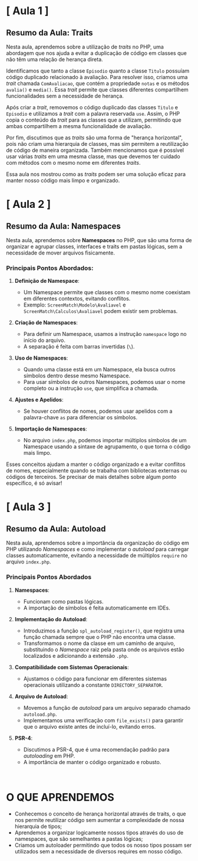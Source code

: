 # [ Aula 1 ]
## Resumo da Aula: Traits

Nesta aula, aprendemos sobre a utilização de *traits* no PHP, uma abordagem que nos ajuda a evitar a duplicação de código em classes que não têm uma relação de herança direta.

Identificamos que tanto a classe `Episodio` quanto a classe `Titulo` possuíam código duplicado relacionado à avaliação. Para resolver isso, criamos uma *trait* chamada `ComAvaliacao`, que contém a propriedade `notas` e os métodos `avalia()` e `media()`. Essa *trait* permite que classes diferentes compartilhem funcionalidades sem a necessidade de herança.

Após criar a *trait*, removemos o código duplicado das classes `Titulo` e `Episodio` e utilizamos a *trait* com a palavra reservada `use`. Assim, o PHP copia o conteúdo da *trait* para as classes que a utilizam, permitindo que ambas compartilhem a mesma funcionalidade de avaliação.

Por fim, discutimos que as *traits* são uma forma de "herança horizontal", pois não criam uma hierarquia de classes, mas sim permitem a reutilização de código de maneira organizada. Também mencionamos que é possível usar várias *traits* em uma mesma classe, mas que devemos ter cuidado com métodos com o mesmo nome em diferentes *traits*.

Essa aula nos mostrou como as *traits* podem ser uma solução eficaz para manter nosso código mais limpo e organizado.
<br>

# [ Aula 2 ]
## Resumo da Aula: Namespaces

Nesta aula, aprendemos sobre **Namespaces** no PHP, que são uma forma de organizar e agrupar classes, interfaces e traits em pastas lógicas, sem a necessidade de mover arquivos fisicamente.

### Principais Pontos Abordados:

1. **Definição de Namespace**: 
   - Um Namespace permite que classes com o mesmo nome coexistam em diferentes contextos, evitando conflitos. 
   - Exemplo: `ScreenMatch\Modelo\Avaliavel` e `ScreenMatch\Calculos\Avaliavel` podem existir sem problemas.

2. **Criação de Namespaces**: 
   - Para definir um Namespace, usamos a instrução `namespace` logo no início do arquivo. 
   - A separação é feita com barras invertidas (`\`).

3. **Uso de Namespaces**: 
   - Quando uma classe está em um Namespace, ela busca outros símbolos dentro desse mesmo Namespace. 
   - Para usar símbolos de outros Namespaces, podemos usar o nome completo ou a instrução `use`, que simplifica a chamada.

4. **Ajustes e Apelidos**: 
   - Se houver conflitos de nomes, podemos usar apelidos com a palavra-chave `as` para diferenciar os símbolos.

5. **Importação de Namespaces**: 
   - No arquivo `index.php`, podemos importar múltiplos símbolos de um Namespace usando a sintaxe de agrupamento, o que torna o código mais limpo.

Esses conceitos ajudam a manter o código organizado e a evitar conflitos de nomes, especialmente quando se trabalha com bibliotecas externas ou códigos de terceiros. Se precisar de mais detalhes sobre algum ponto específico, é só avisar!
<br>

# [ Aula 3 ]
## Resumo da Aula: Autoload

Nesta aula, aprendemos sobre a importância da organização do código em PHP utilizando *Namespaces* e como implementar o *autoload* para carregar classes automaticamente, evitando a necessidade de múltiplos `require` no arquivo `index.php`.

### Principais Pontos Abordados

1. **Namespaces**:
   - Funcionam como pastas lógicas.
   - A importação de símbolos é feita automaticamente em IDEs.

2. **Implementação do Autoload**:
   - Introduzimos a função `spl_autoload_register()`, que registra uma função chamada sempre que o PHP não encontra uma classe.
   - Transformamos o nome da classe em um caminho de arquivo, substituindo o *Namespace* raiz pela pasta onde os arquivos estão localizados e adicionando a extensão `.php`.

3. **Compatibilidade com Sistemas Operacionais**:
   - Ajustamos o código para funcionar em diferentes sistemas operacionais utilizando a constante `DIRECTORY_SEPARATOR`.

4. **Arquivo de Autoload**:
   - Movemos a função de *autoload* para um arquivo separado chamado `autoload.php`.
   - Implementamos uma verificação com `file_exists()` para garantir que o arquivo existe antes de incluí-lo, evitando erros.

5. **PSR-4**:
   - Discutimos a PSR-4, que é uma recomendação padrão para *autoloading* em PHP.
   - A importância de manter o código organizado e robusto.
<br>

# O QUE APRENDEMOS

- Conhecemos o conceito de herança horizontal através de traits, o que nos permite reutilizar código sem aumentar a complexidade de nossa hierarquia de tipos;
- Aprendemos a organizar logicamente nossos tipos através do uso de namespaces, que são semelhantes a pastas lógicas;
- Criamos um autoloader permitindo que todos os nosso tipos possam ser utilizados sem a necessidade de diversos requires em nosso código.